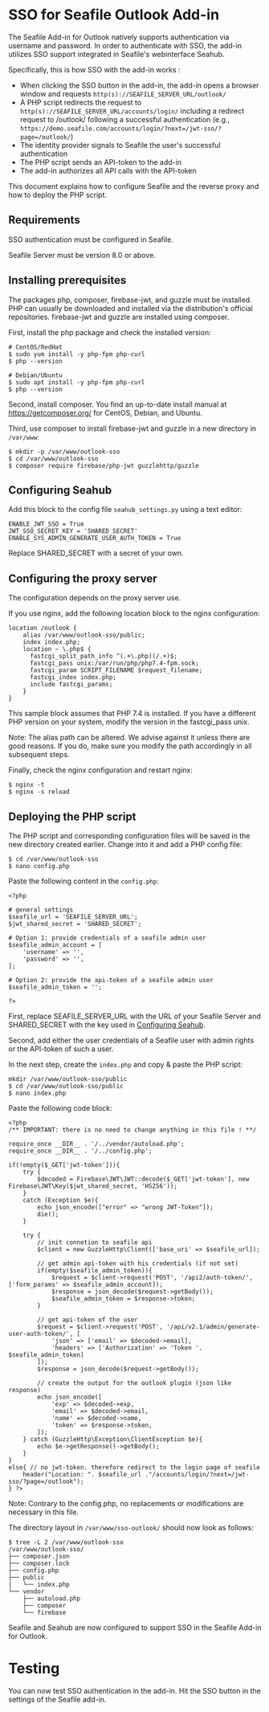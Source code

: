 # SSO for Seafile Outlook Add-in

The Seafile Add-in for Outlook natively supports authentication via username and password. In order to authenticate with SSO, the add-in utilizes SSO support integrated in Seafile's webinterface Seahub. 

Specifically, this is how SSO with the add-in works :
* When clicking the SSO button in the add-in, the add-in opens a browser window and requests `http(s)://SEAFILE_SERVER_URL/outlook/`
* A PHP script redirects the request to `http(s)://SEAFILE_SERVER_URL/accounts/login/` including a redirect request to /outlook/ following a successful authentication (e.g., `https://demo.seafile.com/accounts/login/?next=/jwt-sso/?page=/outlook/`)
* The identity provider signals to Seafile the user's successful authentication
* The PHP script sends an API-token to the add-in
* The add-in authorizes all API calls with the API-token

This document explains how to configure Seafile and the reverse proxy and how to deploy the PHP script.

## Requirements

SSO authentication must be configured in Seafile.

Seafile Server must be version 8.0 or above.

## Installing prerequisites

The packages php, composer, firebase-jwt, and guzzle must be installed. PHP can usually be downloaded and installed via the distribution's official repositories. firebase-jwt and guzzle are installed using composer.

First, install the php package and check the installed version:
```
# CentOS/RedHat
$ sudo yum install -y php-fpm php-curl
$ php --version

# Debian/Ubuntu
$ sudo apt install -y php-fpm php-curl
$ php --version

```

Second, install composer. You find an up-to-date install manual at https://getcomposer.org/ for CentOS, Debian, and Ubuntu.

Third, use composer to install firebase-jwt and guzzle in a new directory in `/var/www`:
```
$ mkdir -p /var/www/outlook-sso
$ cd /var/www/outlook-sso
$ composer require firebase/php-jwt guzzlehttp/guzzle
```

## Configuring Seahub

Add this block to the config file `seahub_settings.py` using a text editor:

```
ENABLE_JWT_SSO = True
JWT_SSO_SECRET_KEY = 'SHARED_SECRET'
ENABLE_SYS_ADMIN_GENERATE_USER_AUTH_TOKEN = True
```

Replace SHARED_SECRET with a secret of your own.

## Configuring the proxy server

The configuration depends on the proxy server use.

If you use nginx, add the following location block to the nginx configuration:

```
location /outlook {
    alias /var/www/outlook-sso/public;
    index index.php;
    location ~ \.php$ {
      fastcgi_split_path_info ^(.+\.php)(/.+)$;
      fastcgi_pass unix:/var/run/php/php7.4-fpm.sock;
      fastcgi_param SCRIPT_FILENAME $request_filename;
      fastcgi_index index.php;
      include fastcgi_params;
    }
}
```

This sample block assumes that PHP 7.4 is installed. If you have a different PHP version on your system, modify the version in the fastcgi_pass unix.

Note: The alias path can be altered. We advise against it unless there are good reasons. If you do, make sure you modify the path accordingly in all subsequent steps.

Finally, check the nginx configuration and restart nginx:

```
$ nginx -t
$ nginx -s reload
```

## Deploying the PHP script
The PHP script and corresponding configuration files will be saved in the new directory created earlier. Change into it and add a PHP config file:

```
$ cd /var/www/outlook-sso
$ nano config.php
```

Paste the following content in the `config.php`:

```
<?php

# general settings
$seafile_url = 'SEAFILE_SERVER_URL';
$jwt_shared_secret = 'SHARED_SECRET';

# Option 1: provide credentials of a seafile admin user
$seafile_admin_account = [
    'username' => '',
    'password' => '',
];

# Option 2: provide the api-token of a seafile admin user
$seafile_admin_token = '';

?>
```

First, replace SEAFILE_SERVER_URL with the URL of your Seafile Server and SHARED_SECRET with the key used in [Configuring Seahub](../deploy/outlook_addin_config.md/#configuring_seahub).

Second, add either the user credentials of a Seafile user with admin rights or the API-token of such a user.

In the next step, create the `index.php` and copy & paste the PHP script:

```
mkdir /var/www/outlook-sso/public
$ cd /var/www/outlook-sso/public
$ nano index.php
```

Paste the following code block:

```
<?php
/** IMPORTANT: there is no need to change anything in this file ! **/

require_once __DIR__ . '/../vendor/autoload.php';
require_once __DIR__ . '/../config.php';

if(!empty($_GET['jwt-token'])){
    try {
        $decoded = Firebase\JWT\JWT::decode($_GET['jwt-token'], new Firebase\JWT\Key($jwt_shared_secret, 'HS256'));
    }
    catch (Exception $e){
        echo json_encode(["error" => "wrong JWT-Token"]);
        die();
    }

    try {
        // init connetion to seafile api
        $client = new GuzzleHttp\Client(['base_uri' => $seafile_url]);

        // get admin api-token with his credentials (if not set)
        if(empty($seafile_admin_token)){
            $request = $client->request('POST', '/api2/auth-token/', ['form_params' => $seafile_admin_account]);
            $response = json_decode($request->getBody());
            $seafile_admin_token = $response->token;
        }

        // get api-token of the user
        $request = $client->request('POST', '/api/v2.1/admin/generate-user-auth-token/', [
            'json' => ['email' => $decoded->email],
            'headers' => ['Authorization' => 'Token '. $seafile_admin_token]
        ]);
        $response = json_decode($request->getBody());

        // create the output for the outlook plugin (json like response)
        echo json_encode([
            'exp' => $decoded->exp,
            'email' => $decoded->email,
            'name' => $decoded->name,
            'token' => $response->token,
        ]);
    } catch (GuzzleHttp\Exception\ClientException $e){
        echo $e->getResponse()->getBody();
    }
}
else{ // no jwt-token. therefore redirect to the login page of seafile
    header("Location: ". $seafile_url ."/accounts/login/?next=/jwt-sso/?page=/outlook");
} ?>

```

Note: Contrary to the config.php, no replacements or modifications are necessary in this file.

The directory layout in `/var/www/sso-outlook/` should now look as follows:

```
$ tree -L 2 /var/www/outlook-sso
/var/www/outlook-sso/
├── composer.json
├── composer.lock
├── config.php
├── public
|   └── index.php
└── vendor
    ├── autoload.php
    ├── composer
    └── firebase
```

Seafile and Seahub are now configured to support SSO in the Seafile Add-in for Outlook.

# Testing
You can now test SSO authentication in the add-in. Hit the SSO button in the settings of the Seafile add-in.



